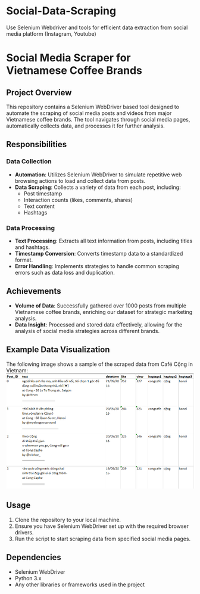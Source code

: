 # Social-Data-Scraping
Use Selenium Webdriver and tools for efficient data extraction from social media platform (Instagram, Youtube)
# Social Media Scraper for Vietnamese Coffee Brands

## Project Overview
This repository contains a Selenium WebDriver based tool designed to automate the scraping of social media posts and videos from major Vietnamese coffee brands. The tool navigates through social media pages, automatically collects data, and processes it for further analysis.

## Responsibilities
### Data Collection
- **Automation**: Utilizes Selenium WebDriver to simulate repetitive web browsing actions to load and collect data from posts.
- **Data Scraping**: Collects a variety of data from each post, including:
  - Post timestamp
  - Interaction counts (likes, comments, shares)
  - Text content
  - Hashtags

### Data Processing
- **Text Processing**: Extracts all text information from posts, including titles and hashtags.
- **Timestamp Conversion**: Converts timestamp data to a standardized format.
- **Error Handling**: Implements strategies to handle common scraping errors such as data loss and duplication.

## Achievements
- **Volume of Data**: Successfully gathered over 1000 posts from multiple Vietnamese coffee brands, enriching our dataset for strategic marketing analysis.
- **Data Insight**: Processed and stored data effectively, allowing for the analysis of social media strategies across different brands.

## Example Data Visualization
The following image shows a sample of the scraped data from Café Cộng in Vietnam:
![Example Data Scraped](example_data_scraped.png)

## Usage
1. Clone the repository to your local machine.
2. Ensure you have Selenium WebDriver set up with the required browser drivers.
3. Run the script to start scraping data from specified social media pages.

## Dependencies
- Selenium WebDriver
- Python 3.x
- Any other libraries or frameworks used in the project
